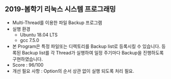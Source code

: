 ## 2019-봄학기 리눅스 시스템 프로그래밍
+ Multi-Thread를 이용한 파일 Backup 프로그램
+ 실행 환경
	+ Ubuntu 18.04 LTS
	+ gcc 7.5.0
+ 본 Program은 특정 파일또는 디렉토리를 Backup list로 등록시킬 수 있습니다. 등록된 Backup list를 각 Thread가 실행하여 일정 주기마다 Backup을 진행하도록 구현하였습니다.
+ Score : 96/100
+ 개선 필요 사항 : Option의 순서 상관 없이 실행 되도록 처리 필요.
